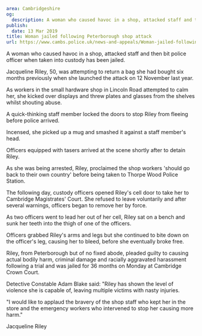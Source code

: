 ```yaml
area: Cambridgeshire
og:
  description: A woman who caused havoc in a shop, attacked staff and then bit police officer when taken into custody has been jailed.
publish:
  date: 13 Mar 2019
title: Woman jailed following Peterborough shop attack
url: https://www.cambs.police.uk/news-and-appeals/Woman-jailed-following-Peterborough-shop-attack
```

A woman who caused havoc in a shop, attacked staff and then bit police officer when taken into custody has been jailed.

Jacqueline Riley, 50, was attempting to return a bag she had bought six months previously when she launched the attack on 12 November last year.

As workers in the small hardware shop in Lincoln Road attempted to calm her, she kicked over displays and threw plates and glasses from the shelves whilst shouting abuse.

A quick-thinking staff member locked the doors to stop Riley from fleeing before police arrived.

Incensed, she picked up a mug and smashed it against a staff member's head.

Officers equipped with tasers arrived at the scene shortly after to detain Riley.

As she was being arrested, Riley, proclaimed the shop workers 'should go back to their own country' before being taken to Thorpe Wood Police Station.

The following day, custody officers opened Riley's cell door to take her to Cambridge Magistrates' Court. She refused to leave voluntarily and after several warnings, officers began to remove her by force.

As two officers went to lead her out of her cell, Riley sat on a bench and sunk her teeth into the thigh of one of the officers.

Officers grabbed Riley's arms and legs but she continued to bite down on the officer's leg, causing her to bleed, before she eventually broke free.

Riley, from Peterborough but of no fixed abode, pleaded guilty to causing actual bodily harm, criminal damage and racially aggravated harassment following a trial and was jailed for 36 months on Monday at Cambridge Crown Court.

Detective Constable Adam Blake said: "Riley has shown the level of violence she is capable of, leaving multiple victims with nasty injuries.

"I would like to applaud the bravery of the shop staff who kept her in the store and the emergency workers who intervened to stop her causing more harm."

Jacqueline Riley
